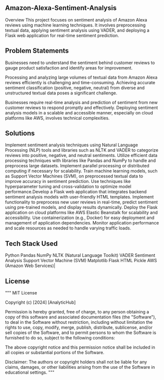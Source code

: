 ## Amazon-Alexa-Sentiment-Analysis
Overview
This project focuses on sentiment analysis of Amazon Alexa reviews using machine learning techniques. It involves preprocessing textual data, applying sentiment analysis using VADER, and deploying a Flask web application for real-time sentiment prediction.
## Problem Statements
Businesses need to understand the sentiment behind customer reviews to gauge product satisfaction and identify areas for improvement. 

Processing and analyzing large volumes of textual data from Amazon Alexa reviews efficiently is challenging and time-consuming.
Achieving accurate sentiment classification (positive, negative, neutral) from diverse and unstructured textual data poses a significant challenge.

Businesses require real-time analysis and prediction of sentiment from new customer reviews to respond promptly and effectively. Deploying sentiment analysis models in a scalable and accessible manner, especially on cloud platforms like AWS, involves technical complexities.
## Solutions
Implement sentiment analysis techniques using Natural Language Processing (NLP) tools and libraries such as NLTK and VADER to categorize reviews into positive, negative, and neutral sentiments.
Utilize efficient data processing techniques with libraries like Pandas and NumPy to handle and preprocess large datasets. Implement parallel processing or distributed computing if necessary for scalability.
Train machine learning models, such as Support Vector Machines (SVM), on preprocessed textual data to improve accuracy in sentiment prediction. Use techniques like hyperparameter tuning and cross-validation to optimize model performance.Develop a Flask web application that integrates backend sentiment analysis models with user-friendly HTML templates. Implement functionality to preprocess new user reviews in real-time, predict sentiment using pre-trained models, and display results dynamically.
Deploy the Flask application on cloud platforms like AWS Elastic Beanstalk for scalability and accessibility. Use containerization (e.g., Docker) for easy deployment and management of application dependencies. Monitor application performance and scale resources as needed to handle varying traffic loads.
## Tech Stack Used
Python
Pandas
NumPy
NLTK (Natural Language Toolkit)
VADER Sentiment Analysis
Support Vector Machine (SVM)
Matplotlib
Flask
HTML
Pickle
AWS (Amazon Web Services)|
## License
""" MIT License

Copyright (c) [2024] [AnalyticHub]

Permission is hereby granted, free of charge, to any person obtaining a copy of this software and associated documentation files (the "Software"), to deal in the Software without restriction, including without limitation the rights to use, copy, modify, merge, publish, distribute, sublicense, and/or sell copies of the Software, and to permit persons to whom the Software is furnished to do so, subject to the following conditions:

The above copyright notice and this permission notice shall be included in all copies or substantial portions of the Software.

Disclaimer: The authors or copyright holders shall not be liable for any claims, damages, or other liabilities arising from the use of the Software in educational settings. """
